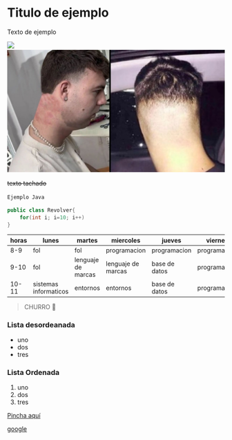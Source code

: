 # Titulo de ejemplo

Texto de ejemplo

![](img/churumbel.jpg)
![](maxresdefault.jpg)

~~texto tachado~~


`Ejemplo Java`

````java
public class Revolver{
    for(int i; i=10; i++)
}

````

|horas|lunes|martes|miercoles|jueves|viernes|
|-----|-----|------|---------|------|-------|
|8-9|fol|fol|programacion|programacion|programacion|
|9-10|fol|lenguaje de marcas|lenguaje de marcas|base de datos|programacion|
|10-11|sistemas informaticos|entornos|entornos|base de datos|programacion|



>CHURRO 🦧


### Lista desordeanada
* uno
* dos
* tres

### Lista Ordenada
1. uno
1. dos
1. tres

[Pincha aquí](enlace.md) 

[google](https://google.es)
